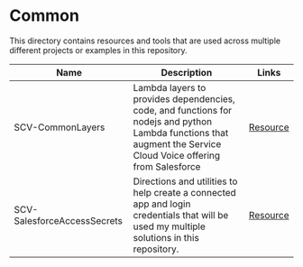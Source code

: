 # Common
This directory contains resources and tools that are used across multiple different projects or examples in this repository. 

| Name | Description | Links |
| ---- | ----------- | ----- |
| SCV-CommonLayers | Lambda layers to provides dependencies, code, and functions for nodejs and python Lambda functions that augment the Service Cloud Voice offering from Salesforce | [Resource](SCV-CommonLayers) |
| SCV-SalesforceAccessSecrets | Directions and utilities to help create a connected app and login credentials that will be used my multiple solutions in this repository. | [Resource](SCV-SalesforceAccessSecrets) |
